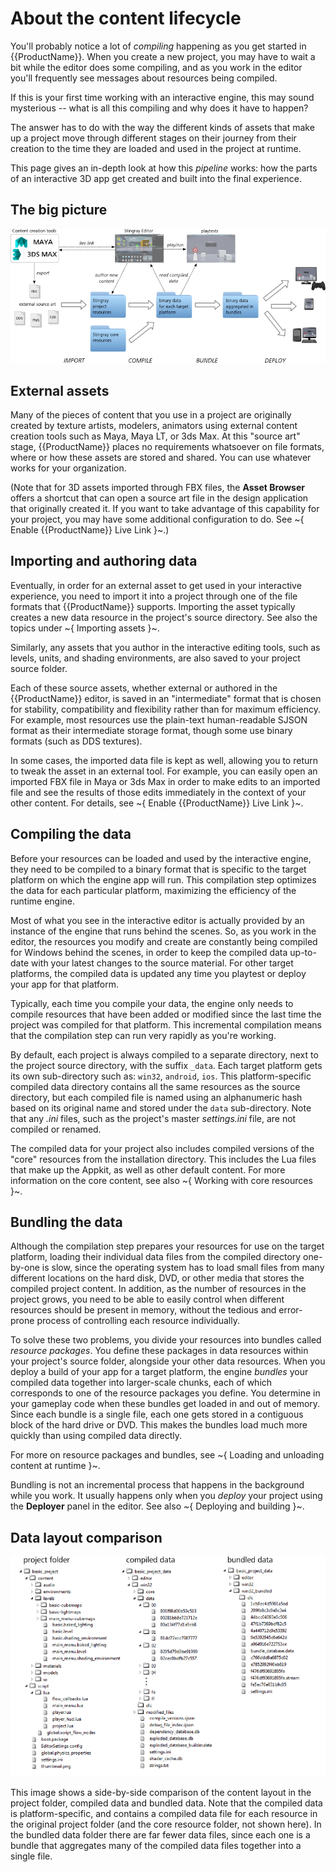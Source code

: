 # About the content lifecycle

You'll probably notice a lot of *compiling* happening as you get started in {{ProductName}}. When you create a new project, you may have to wait a bit while the editor does some compiling, and as you work in the editor you'll frequently see messages about resources being compiled.

If this is your first time working with an interactive engine, this may sound mysterious -- what is all this compiling and why does it have to happen?

The answer has to do with the way the different kinds of assets that make up a project move through different stages on their journey from their creation to the time they are loaded and used in the project at runtime.

This page gives an in-depth look at how this *pipeline* works: how the parts of an interactive 3D app get created and built into the final experience.

## The big picture

![The content lifecyle](../images/content_lifecycle.png)

## External assets

Many of the pieces of content that you use in a project are originally created by texture artists, modelers, animators using external content creation tools such as Maya, Maya LT, or 3ds Max. At this "source art" stage, {{ProductName}} places no requirements whatsoever on file formats, where or how these assets are stored and shared. You can use whatever works for your organization.

(Note that for 3D assets imported through FBX files, the **Asset Browser** offers a shortcut that can open a source art file in the design application that originally created it. If you want to take advantage of this capability for your project, you may have some additional configuration to do. See ~{ Enable {{ProductName}} Live Link }~.)

## Importing and authoring data

Eventually, in order for an external asset to get used in your interactive experience, you need to import it into a project through one of the file formats that {{ProductName}} supports. Importing the asset typically creates a new data resource in the project's source directory. See also the topics under ~{ Importing assets }~.

Similarly, any assets that you author in the interactive editing tools, such as levels, units, and shading environments, are also saved to your project source folder.

Each of these source assets, whether external or authored in the {{ProductName}} editor, is saved in an "intermediate" format that is chosen for stability, compatibility and flexibility rather than for maximum efficiency. For example, most resources use the plain-text human-readable SJSON format as their intermediate storage format, though some use binary formats (such as DDS textures).

In some cases, the imported data file is kept as well, allowing you to return to tweak the asset in an external tool. For example, you can easily open an imported FBX file in Maya or 3ds Max in order to make edits to an imported file and see the results of those edits immediately in the context of your other content. For details, see ~{ Enable {{ProductName}} Live Link }~.

## Compiling the data

Before your resources can be loaded and used by the interactive engine, they need to be compiled to a binary format that is specific to the target platform on which the engine app will run. This compilation step optimizes the data for each particular platform, maximizing the efficiency of the runtime engine.

Most of what you see in the interactive editor is actually provided by an instance of the engine that runs behind the scenes. So, as you work in the editor, the resources you modify and create are constantly being compiled for Windows behind the scenes, in order to keep the compiled data up-to-date with your latest changes to the source material. For other target platforms, the compiled data is updated any time you playtest or deploy your app for that platform.

Typically, each time you compile your data, the engine only needs to compile resources that have been added or modified since the last time the project was compiled for that platform. This incremental compilation means that the compilation step can run very rapidly as you're working.

By default, each project is always compiled to a separate directory, next to the project source directory, with the suffix `_data`. Each target platform gets its own sub-directory such as: `win32`, `android`, `ios`. This platform-specific compiled data directory contains all the same resources as the source directory, but each compiled file is named using an alphanumeric hash based on its original name and stored under the `data` sub-directory. Note that any *.ini* files, such as the project's master *settings.ini* file, are not compiled or renamed.

The compiled data for your project also includes compiled versions of the "core" resources from the installation directory. This includes the Lua files that make up the Appkit, as well as other default content. For more information on the core content, see also ~{ Working with core resources }~.

## Bundling the data

Although the compilation step prepares your resources for use on the target platform, loading their individual data files from the compiled directory one-by-one is slow, since the operating system has to load small files from many different locations on the hard disk, DVD, or other media that stores the compiled project content. In addition, as the number of resources in the project grows, you need to be able to easily control when different resources should be present in memory, without the tedious and error-prone process of controlling each resource individually.

To solve these two problems, you divide your resources into bundles called *resource packages*. You define these packages in data resources within your project's source folder, alongside your other data resources. When you deploy a build of your app for a target platform, the engine *bundles* your compiled data together into larger-scale chunks, each of which corresponds to one of the resource packages you define. You determine in your gameplay code when these bundles get loaded in and out of memory. Since each bundle is a single file, each one gets stored in a contiguous block of the hard drive or DVD. This makes the bundles load much more quickly than using compiled data directly.

For more on resource packages and bundles, see ~{ Loading and unloading content at runtime }~.

Bundling is not an incremental process that happens in the background while you work. It usually happens only when you *deploy* your project using the **Deployer** panel in the editor. See also ~{ Deploying and building }~.

## Data layout comparison

![Side-by-side data folder comparison](../images/content_lifecycle_folders.png)

This image shows a side-by-side comparison of the content layout in the project folder, compiled data and bundled data. Note that the compiled data is platform-specific, and contains a compiled data file for each resource in the original project folder (and the core resource folder, not shown here). In the bundled data folder there are far fewer data files, since each one is a bundle that aggregates many of the compiled data files together into a single file.
